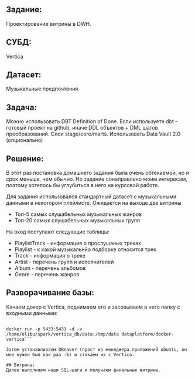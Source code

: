 ## Задание: 
Проектирование витрины в DWH.

## СУБД: 
Vertica

## Датасет: 
Музыкальные предпочтения 

## Задача: 
Можно использовать DBT Definition of Done. Если используете dbt – готовый проект на github, иначе DDL объектов + DML шагов преобразований. Слои stage/core/marts. Использовать Data Vault 2.0 (опционально)

## Решение: 
В этот раз постановка домашнего задания была очень обтекаемой, но и срок меньше, чем обычно. Но задание сонаправлено моим интересам, поэтому хотелось бы углубиться в него на курсовой работе.

Для задания использовался стандартный датасет с музыкальными данными в некотором плейлисте. Ожидается на выходе две витрины
* Топ-5 самых слушабельных музыкальных жанров
* Топ-20 самых слушабельных музыкальных групп

На вход поступают следующие таблицы:
* PlaylistTrack - информация о прослушаных треках
* Playlist - к какой музыкальнйо подборке относится трек
* Track - информация о треке
* Artist - перечень групп и исполнителей
* Album - перечень альбомов
* Genre - перечень жанров

## Разворачивание базы:
Качаем докер с Vertica, поднимаем его и засовываем в него папку с входными данными:
```docker pull dataplatform/docker-vertica

docker run -p 5433:5433 -d -v /home/olibu/spark/vertica_db/data:/tmp/data dataplatform/docker-vertica```

Затем устанавливаем DBeaver (прост из менеджера приложений ubuntu, он мне нужен был как раз :Ъ) и стакаем их с Vertica.

## Витрина:
Далее выполняем наши SQL-шаги и получаем финальные витрины.



 
